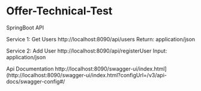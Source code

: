 # Offer-Technical-Test
SpringBoot API

Service 1: Get Users
http://localhost:8090/api/users
Return: application/json

Service 2: Add User
http://localhost:8090/api/registerUser
Input: application/json

Api Documentation 
http://localhost:8090/swagger-ui/index.html](http://localhost:8090/swagger-ui/index.html?configUrl=/v3/api-docs/swagger-config#/
